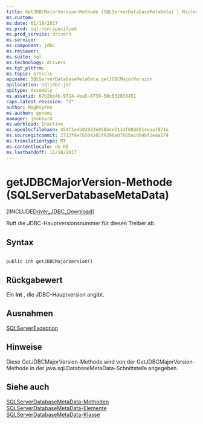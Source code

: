 ```yaml
---
title: GetJDBCMajorVersion-Methode (SQLServerDatabaseMetaData) | Microsoft Docs
ms.custom: 
ms.date: 01/19/2017
ms.prod: sql-non-specified
ms.prod_service: drivers
ms.service: 
ms.component: jdbc
ms.reviewer: 
ms.suite: sql
ms.technology: drivers
ms.tgt_pltfrm: 
ms.topic: article
apiname: SQLServerDatabaseMetaData.getJDBCMajorVersion
apilocation: sqljdbc.jar
apitype: Assembly
ms.assetid: 67b2bb4b-9714-4ba5-8739-50c632830451
caps.latest.revision: "7"
author: MightyPen
ms.author: genemi
manager: jhubbard
ms.workload: Inactive
ms.openlocfilehash: 454f1e4b03922e858b4e511df00d8514eaaf871e
ms.sourcegitcommit: 2713f8e7b504101f9298a0706bacd84bf2eaa174
ms.translationtype: MT
ms.contentlocale: de-DE
ms.lasthandoff: 11/18/2017
---
```

# <a name="getjdbcmajorversion-method-sqlserverdatabasemetadata"></a>getJDBCMajorVersion-Methode (SQLServerDatabaseMetaData)
[!INCLUDE[Driver_JDBC_Download](../../../includes/driver_jdbc_download.md)]

  Ruft die JDBC-Hauptversionsnummer für diesen Treiber ab.  
  
## <a name="syntax"></a>Syntax  
  
```  
  
public int getJDBCMajorVersion()  
```  
  
## <a name="return-value"></a>Rückgabewert  
 Ein **Int** , die JDBC-Hauptversion angibt.  
  
## <a name="exceptions"></a>Ausnahmen  
 [SQLServerException](../../../connect/jdbc/reference/sqlserverexception-class.md)  
  
## <a name="remarks"></a>Hinweise  
 Diese GetJDBCMajorVersion-Methode wird von der GetJDBCMajorVersion-Methode in der java.sql.DatabaseMetaData-Schnittstelle angegeben.  
  
## <a name="see-also"></a>Siehe auch  
 [SQLServerDatabaseMetaData-Methoden](../../../connect/jdbc/reference/sqlserverdatabasemetadata-methods.md)   
 [SQLServerDatabaseMetaData-Elemente](../../../connect/jdbc/reference/sqlserverdatabasemetadata-members.md)   
 [SQLServerDatabaseMetaData-Klasse](../../../connect/jdbc/reference/sqlserverdatabasemetadata-class.md)  
  
  
